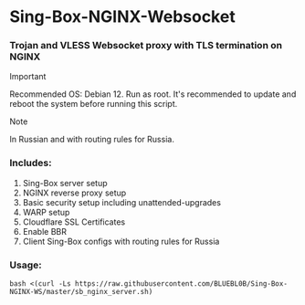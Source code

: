 # Sing-Box-NGINX-Websocket

### Trojan and VLESS Websocket proxy with TLS termination on NGINX

> [!IMPORTANT]
> Recommended OS: Debian 12. Run as root. It's recommended to update and reboot the system before running this script.

> [!NOTE]
> In Russian and with routing rules for Russia.

### Includes:
1) Sing-Box server setup
2) NGINX reverse proxy setup
3) Basic security setup including unattended-upgrades
4) WARP setup
5) Cloudflare SSL Certificates
6) Enable BBR
7) Client Sing-Box configs with routing rules for Russia

### Usage:

```
bash <(curl -Ls https://raw.githubusercontent.com/BLUEBL0B/Sing-Box-NGINX-WS/master/sb_nginx_server.sh)
```
